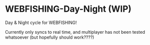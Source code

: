 # WEBFISHING-Day-Night (WIP)

Day & Night cycle for WEBFISHING!

Currently only syncs to real time, and multiplayer has not been tested whatsoever (but hopefully should work????)

